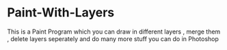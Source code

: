 # Paint-With-Layers
This is a Paint Program which you can draw in different layers , merge them , delete layers seperately and do many more stuff you can do in Photoshop
